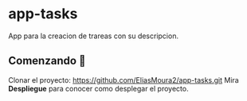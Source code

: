 # app-tasks
App para la creacion de trareas con su descripcion.
## Comenzando 🚀
Clonar el proyecto: https://github.com/EliasMoura2/app-tasks.git
Mira **Despliegue** para conocer como desplegar el proyecto.
